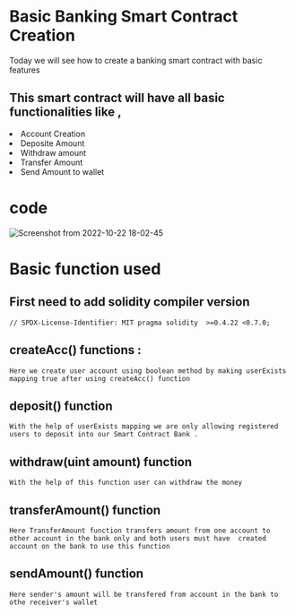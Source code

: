 # Basic Banking Smart Contract Creation

Today we will see how to create a banking smart contract with basic features

## This smart contract will have all basic functionalities like ,

<li>
Account Creation
</li>
<li>
Deposite Amount
</li>
<Li>
Withdraw amount
</li>
<li>
Transfer Amount
</li>
<li>
Send Amount to wallet
</li>

# code

![Screenshot from 2022-10-22 18-02-45](https://user-images.githubusercontent.com/105157723/197339212-0dcefb62-f760-41bf-bd95-a4d09dfe2c5a.png)

# Basic function used

## First need to add solidity compiler version

`// SPDX-License-Identifier: MIT
pragma solidity  >=0.4.22 <0.7.0;`

## createAcc() functions :

`Here we create user account using boolean method by making userExists mapping true after using createAcc() function `

## deposit() function

`With the help of userExists mapping we are only allowing registered users to deposit into our Smart Contract Bank .`

## withdraw(uint amount) function

`With the help of this function user can withdraw the money`

## transferAmount() function

`Here TransferAmount function transfers amount from one account to other account in the bank only and both users must have 
created account on the bank to use this function`

## sendAmount() function

`Here sender's amount will be transfered from account in the bank to othe receiver's wallet`

